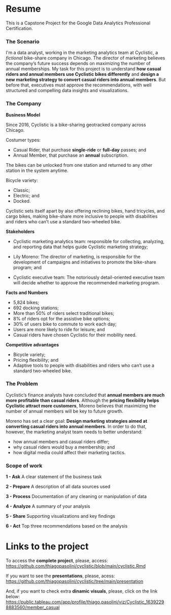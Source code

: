 # Resume

This is a Capstone Project for the Google Data Analytics Professional Certification.

### The Scenario

I'm a data analyst, working in the marketing analytics team at Cyclistic, a *fictional* bike-share company in Chicago. The director of marketing believes the company’s future success depends on maximizing the number of annual memberships. My task for this project is to understand **how casual riders and annual members use Cyclistic bikes differently** and **design a new marketing strategy to convert casual riders into annual members**. But before that, executives must approve the recommendations, with well structured and compelling data insights and visualizations.

### The Company

**Business Model**

Since 2016, Cyclistic is a bike-sharing geotracked company across Chicago. 

Costumer types:

* Casual Rider, that purchase **single-ride** or **full-day** passes; and 
* Annual Member, that purchase an **annual** subscription. 

The bikes can be unlocked from one station and returned to any other station in the system anytime.

Bicycle variety:

* Classic;
* Electric; and
* Docked.

Cyclistic sets itself apart by also offering reclining bikes, hand tricycles, and cargo bikes, making bike-share more inclusive to people with disabilities and riders who can’t use a standard two-wheeled bike.

**Stakeholders**

* Cyclistic marketing analytics team: responsible for collecting, analyzing, and reporting data that helps guide Cyclistic marketing strategy;

* Lily Moreno: The director of marketing, is responsible for the development of campaigns and initiatives to promote the bike-share program; and

* Cyclistic executive team: The notoriously detail-oriented executive team will decide whether to approve the recommended marketing program.

**Facts and Numbers**

* 5,824 bikes; 
* 692 docking stations;
* More than 50% of riders select traditional bikes;
* 8% of riders opt for the assistive bike options;
* 30% of users bike to commute to work each day;
* Users are more likely to ride for leisure; and
* Casual riders have chosen Cyclistic for their mobility need.

**Competitive advantages**

* Bicycle variety; 
* Pricing flexibility; and
* Adaptive tools to people with disabilities and riders who can’t use a standard two-wheeled bike.

### The Problem

Cyclistic’s finance analysts have concluded that **annual members are much more profitable than casual riders**. Although the **pricing flexibility helps Cyclistic attract more customers**, Moreno believes that maximizing the number of annual members will be key to future growth.

Moreno has set a clear goal: **Design marketing strategies aimed at converting casual riders into annual members**. In order to do that, however, the marketing analyst team needs to better understand:

* how annual members and casual riders differ; 
* why casual riders would buy a membership; and 
* how digital media could affect their marketing tactics. 

### Scope of work

**1 - Ask**
A clear statement of the business task

**2 - Prepare**
A description of all data sources used

**3 - Process**
Documentation of any cleaning or manipulation of data

**4 - Analyze**
A summary of your analysis

**5 - Share**
Supporting visualizations and key findings

**6 - Act**
Top three recommendations based on the analysis

# Links to the project

To access the **complete project**, please, access:
<https://github.com/thiagopasolini/cyclistic/blob/main/cyclistic.Rmd>

If you want to see the **presentations**, please, acess:
<https://github.com/thiagopasolini/cyclistic/tree/main/presentation>

And, if you want to check extra **dinamic visuals**, please, click on the link below:
<https://public.tableau.com/app/profile/thiago.pasolini/viz/Cyclistic_16392298883560/member_casual>
